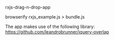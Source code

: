 rxjs-drag-n-drop-app

browserify rxjs_example.js > bundle.js

The app makes use of the following library:
https://github.com/leandrobrunner/jquery-overlap
